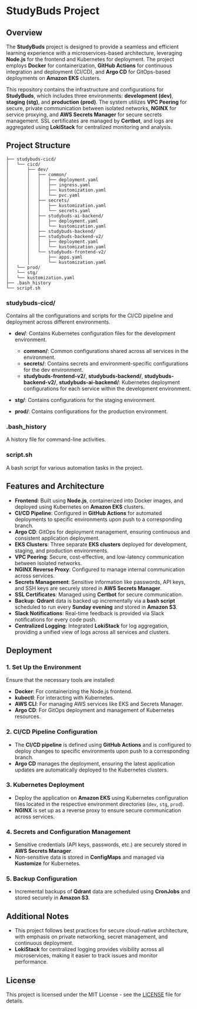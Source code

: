 # StudyBuds Project

## Overview

The **StudyBuds** project is designed to provide a seamless and efficient learning experience with a microservices-based architecture, leveraging **Node.js** for the frontend and Kubernetes for deployment. The project employs **Docker** for containerization, **GitHub Actions** for continuous integration and deployment (CI/CD), and **Argo CD** for GitOps-based deployments on **Amazon EKS** clusters.

This repository contains the infrastructure and configurations for **StudyBuds**, which includes three environments: **development (dev)**, **staging (stg)**, and **production (prod)**. The system utilizes **VPC Peering** for secure, private communication between isolated networks, **NGINX** for service proxying, and **AWS Secrets Manager** for secure secrets management. SSL certificates are managed by **Certbot**, and logs are aggregated using **LokiStack** for centralized monitoring and analysis.

## Project Structure

```studybuds/
├── studybuds-cicd/
│   └── cicd/
│       ├── dev/
│       │   ├── common/
│       │   │   ├── deployment.yaml
│       │   │   ├── ingress.yaml
│       │   │   ├── kustomization.yaml
│       │   │   └── pvc.yaml
│       │   ├── secrets/
│       │   │   ├── kustomization.yaml
│       │   │   └── secrets.yaml
│       │   ├── studybuds-ai-backend/
│       │   │   ├── deployment.yaml
│       │   │   └── kustomization.yaml
│       │   ├── studybuds-backend/
│       │   ├── studybuds-backend-v2/
│       │   │   ├── deployment.yaml
│       │   │   └── kustomization.yaml
│       │   └── studybuds-frontend-v2/
│       │       ├── apps.yaml
│       │       └── kustomization.yaml
│   └── prod/
│   └── stg/
│   └── kustomization.yaml
├── .bash_history
└── script.sh
```


### **studybuds-cicd/**
Contains all the configurations and scripts for the CI/CD pipeline and deployment across different environments.

- **dev/**: Contains Kubernetes configuration files for the development environment.
  - **common/**: Common configurations shared across all services in the environment.
  - **secrets/**: Contains secrets and environment-specific configurations for the dev environment.
  - **studybuds-frontend-v2/**, **studybuds-backend/**, **studybuds-backend-v2/**, **studybuds-ai-backend/**: Kubernetes deployment configurations for each service within the development environment.

- **stg/**: Contains configurations for the staging environment.
- **prod/**: Contains configurations for the production environment.

### **.bash_history**
A history file for command-line activities.

### **script.sh**
A bash script for various automation tasks in the project.

## Features and Architecture

- **Frontend**: Built using **Node.js**, containerized into Docker images, and deployed using Kubernetes on **Amazon EKS** clusters.
- **CI/CD Pipeline**: Configured in **GitHub Actions** for automated deployments to specific environments upon push to a corresponding branch.
- **Argo CD**: GitOps for deployment management, ensuring continuous and consistent application deployment.
- **EKS Clusters**: Three separate **EKS clusters** deployed for development, staging, and production environments.
- **VPC Peering**: Secure, cost-effective, and low-latency communication between isolated networks.
- **NGINX Reverse Proxy**: Configured to manage internal communication across services.
- **Secrets Management**: Sensitive information like passwords, API keys, and SSH keys are securely stored in **AWS Secrets Manager**.
- **SSL Certificates**: Managed using **Certbot** for secure communication.
- **Backup**: **Qdrant** data is backed up incrementally via a **bash script** scheduled to run every **Sunday evening** and stored in **Amazon S3**.
- **Slack Notifications**: Real-time feedback is provided via Slack notifications for every code push.
- **Centralized Logging**: Integrated **LokiStack** for log aggregation, providing a unified view of logs across all services and clusters.

## Deployment

### 1. **Set Up the Environment**

Ensure that the necessary tools are installed:

- **Docker**: For containerizing the Node.js frontend.
- **kubectl**: For interacting with Kubernetes.
- **AWS CLI**: For managing AWS services like EKS and Secrets Manager.
- **Argo CD**: For GitOps deployment and management of Kubernetes resources.

### 2. **CI/CD Pipeline Configuration**

- The **CI/CD pipeline** is defined using **GitHub Actions** and is configured to deploy changes to specific environments upon push to a corresponding branch.
- **Argo CD** manages the deployment, ensuring the latest application updates are automatically deployed to the Kubernetes clusters.

### 3. **Kubernetes Deployment**

- Deploy the application on **Amazon EKS** using Kubernetes configuration files located in the respective environment directories (`dev`, `stg`, `prod`).
- **NGINX** is set up as a reverse proxy to ensure secure communication across services.

### 4. **Secrets and Configuration Management**

- Sensitive credentials (API keys, passwords, etc.) are securely stored in **AWS Secrets Manager**.
- Non-sensitive data is stored in **ConfigMaps** and managed via **Kustomize** for Kubernetes.

### 5. **Backup Configuration**

- Incremental backups of **Qdrant** data are scheduled using **CronJobs** and stored securely in **Amazon S3**.

## Additional Notes

- This project follows best practices for secure cloud-native architecture, with emphasis on private networking, secret management, and continuous deployment.
- **LokiStack** for centralized logging provides visibility across all microservices, making it easier to track issues and monitor performance.

## License

This project is licensed under the MIT License - see the [LICENSE](LICENSE) file for details.
